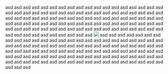 asd asd asd asd asd asd asd asd asd asd asd asd asd asd asd asd asd asd asd
asd asd asd asd asd asd asd asd asd asd asd asd asd asd asd asd asd asd asd
asd asd asd asd asd asd asd asd asd asd asd asd asd asd asd asd asd asd asd
asd asd asd asd asd asd asd asd asd asd asd asd asd asd asd asd asd asd asd
asd asd asd asd asd asd asd asd asd asd asd asd asd asd asd asd asd asd asd
asd asd asd asd asd
![](http://www.foooooooooooooooooooooooooooooooooooooooooooooooooooooooooooooooooooooooooooooooooooooooooooooooooooooooooooooo.com)
asd asd asd asd asd asd asd asd asd asd asd asd asd asd asd asd asd asd asd
asd asd asd asd asd asd asd asd asd asd asd asd asd asd asd asd asd asd asd
asd asd asd asd asd asd asd asd asd asd asd asd asd asd asd asd asd asd asd
asd asd asd asd asd asd asd asd asd asd asd asd asd asd asd asd asd asd asd
asd asd asd asd asd asd asd asd asd asd asd asd asd asd asd asd asd asd asd
asd asd asd asd asd

